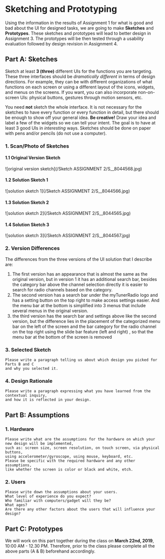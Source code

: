 # Sketching and Prototyping
Using the information in the results of Assignment 1 for what is good and bad about the UI for designed tasks, we are going to make **Sketches** and **Prototypes**. These sketches and prototypes will lead to better design in Assignment 3. The prototypes will be then tested through a usability evaluation followed by design revision in Assignment 4.

## Part A: Sketches
Sketch at least **3 (three)** different UIs for the functions you are targeting. These three interfaces should be _dramatically different_ in terms of design directions. For example, they can be with different organizations of what functions on each screen or using a different layout of the icons, widgets, and menus on the screens. If you want, you can also incorporate non-on-screen UIs: physical buttons, gestures through motion sensors, etc.

You need **not** sketch the whole interface. It is not necessary for the sketches to have every function or every function in detail, but there should be enough to show off your general idea. **Be creative!** Draw your idea and label a few of the widgets so we can tell your intent. The goal is to have at least 3 good UIs in *interesting* ways. Sketches should be done on paper with pens and/or pencils (do not use a computer).

### 1. Scan/Photo of Sketches
#### 1.1 Original Version Sketch
![original version sketch](/Sketch ASSIGNMENT 2/S__8044568.jpg)

#### 1.2 Solution Sketch 1
![solution sketch 1](/Sketch ASSIGNMENT 2/S__8044566.jpg)

#### 1.3 Solution Sketch 2
![solution sketch 2](/Sketch ASSIGNMENT 2/S__8044565.jpg)

#### 1.4 Solution Sketch 3
![solution sketch 3](/Sketch ASSIGNMENT 2/S__8044567.jpg)

### 2. Version Differences
The differences from the three versions of the UI solution that I describe are:
1. The first version has an appearance that is almost the same as the original version, but in version 1 it has an additional search bar, besides the category bar above the channel selection directly it is easier to search for radio channels based on the category.
2. The second version has a search bar under the myTunerRadio logo and has a setting button on the top right to make access settings easier. And the menu bar at the bottom is simplified into 3 menus that include several menus in the original version.
3. the third version has the search bar and settings above like the second version, but the difference lies in the placement of the categorized menu bar on the left of the screen and the bar category for the radio channel on the top right using the slide bar feature (left and right) , so that the menu bar at the bottom of the screen is removed

### 3. Selected Sketch
```
Please write a paragraph telling us about which design you picked for Parts B and C 
and why you selected it.
```

### 4. Design Rationale
```
Please write a paragraph expressing what you have learned from the contextual inquiry, 
and how it is reflected in your design.
```

## Part B: Assumptions
### 1. Hardware
```
Please write what are the assumptions for the hardware on which your new design will be implemented, 
such as: screen size, screen resolution, on touch screen, via physical buttons, 
using accelerometer/gyroscope, using mouse, keyboard, etc. 
Please be specific with the required hardware and any other assumptions, 
like whether the screen is color or black and white, etch.
```
### 2. Users
```
Please write down the assumptions about your users. 
What level of experience do you expect? 
Who familiar with computers/gadget will they be? 
What ages? 
Are there any other factors about the users that will influence your design?
```

## Part C: Prototypes
We will work on this part together during the class on **March 22nd, 2019**, 10:00 AM - 12.30 PM. Therefore, prior to the class please complete all the above parts (A & B) beforehand accordingly.
